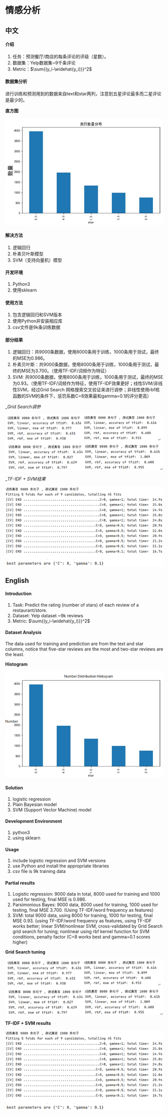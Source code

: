 # 情感分析

## 中文

#### 介绍

1.  任务：预测餐厅/商店的每条评论的评级（星数）。
2.  数据集：Yelp数据集~9千条评论
3.  Metric：$\sum{(y_i-\widehat{y_i)}}^2$


#### 数据集分析

进行训练和预测用到的数据来自text和star两列，注意到五星评论最多而二星评论是最少的。

__直方图__

![直方图](ReadmeImg/1.png)


#### 解决方法
1.  逻辑回归
2.  朴素贝叶斯模型
3.  SVM（支持向量机）模型


#### 开发环境

1.  Python3
2.  使用sklearn

#### 使用方法

1.  包含逻辑回归和SVM版本
2.  使用Python并安装相应库
3.  csv文件是9k条训练数据

#### 部分结果

1.  逻辑回归：共9000条数据，使用8000条用于训练，1000条用于测试，最终的MSE为0.986。
2.  朴素贝叶斯：共9000条数据，使用8000条用于训练，1000条用于测试，最终的MSE为3.700。（使用TF-IDF/词频作为特征）
3.  SVM: 共9000条数据，使用8000条用于训练，1000条用于测试，最终的MSE为0.93。（使用TF-IDF/词频作为特征，使用TF-IDF效果更好；线性SVM/非线性SVM，经过Grid Search 网格搜索交叉验证来进行调参；非线性使用rbf核函数的SVM的条件下，惩罚系数C=8效果最和gamma=0.1的评分更高）

__Grid Search调参_

![结果1](ReadmeImg/3.png)

__TF-IDF + SVM结果_

![结果2](ReadmeImg/2.png)


## English

#### Introduction

1. Task: Predict the rating (number of stars) of each review of a restaurant/store.
2. Dataset: Yelp dataset ~9k reviews
3. Metric: $\sum{(y_i-\widehat{y_i)}}^2$


#### Dataset Analysis

The data used for training and prediction are from the text and star columns, notice that five-star reviews are the most and two-star reviews are the least.

__Histogram__

![Histogram](ReadmeImg/1-1.png)


#### Solution
1. logistic regression
2. Plain Bayesian model
3. SVM (Support Vector Machine) model


#### Development Environment

1. python3
2. using sklearn

#### Usage

1. include logistic regression and SVM versions
2. use Python and install the appropriate libraries
3. csv file is 9k training data

#### Partial results

1. Logistic regression: 9000 data in total, 8000 used for training and 1000 used for testing, final MSE is 0.986.
2. Parsimonious Bayes: 9000 data, 8000 used for training, 1000 used for testing, final MSE 3.700. (Using TF-IDF/word frequency as features)
3. SVM: total 9000 data, using 8000 for training, 1000 for testing, final MSE 0.93. (using TF-IDF/word frequency as features, using TF-IDF works better; linear SVM/nonlinear SVM, cross-validated by Grid Search grid search for tuning; nonlinear using rbf kernel function for SVM conditions, penalty factor (C=8 works best and gamma=0.1 scores higher)

__Grid Search tuning__

![Result 1](ReadmeImg/3.png)

__TF-IDF + SVM results__

![Result2](ReadmeImg/2.png)